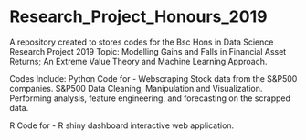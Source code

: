 # Research_Project_Honours_2019
A repository created to stores codes for the Bsc Hons in Data Science Research Project 2019
Topic: Modelling Gains and Falls in Financial Asset Returns; An Extreme Value Theory and Machine Learning Approach.

Codes Include:
Python Code for -
Webscraping Stock data from the S&P500 companies.
S&P500 Data Cleaning, Manipulation and Visualization.
Performing analysis, feature engineering, and forecasting on the scrapped data.

R Code for -
R shiny dashboard interactive web application.
